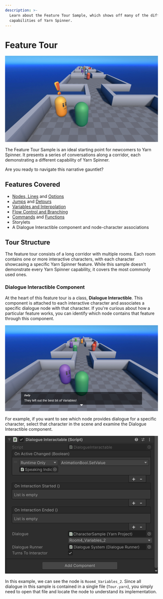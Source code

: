```yaml
---
description: >-
  Learn about the Feature Tour Sample, which shows off many of the different
  capabilities of Yarn Spinner.
---
```


# Feature Tour

![The Feature Tour Sample.](../../.gitbook/assets/gauntlet-01.png)

The Feature Tour Sample is an ideal starting point for newcomers to Yarn Spinner. It presents a series of conversations along a corridor, each demonstrating a different capability of Yarn Spinner.

Are you ready to navigate this narrative gauntlet?

## Features Covered

* [Nodes, Lines](../../write-yarn-scripts/scripting-fundamentals/lines-nodes-and-options.md) and [Options](../../write-yarn-scripts/scripting-fundamentals/options.md)
* [Jumps](../../write-yarn-scripts/scripting-fundamentals/jumps.md) and [Detours](../../write-yarn-scripts/scripting-fundamentals/detour.md)
* [Variables and Interpolation](../../write-yarn-scripts/scripting-fundamentals/logic-and-variables.md)
* [Flow Control and Branching](../../write-yarn-scripts/scripting-fundamentals/flow-control.md)
* [Commands](../../write-yarn-scripts/scripting-fundamentals/commands.md) and [Functions](../../write-yarn-scripts/scripting-fundamentals/functions.md)
* Storylets
* A Dialogue Interactible component and node-character associations

## Tour Structure

The feature tour consists of a long corridor with multiple rooms. Each room contains one or more interactive characters, with each character showcasing a specific Yarn Spinner feature. While this sample doesn't demonstrate every Yarn Spinner capability, it covers the most commonly used ones.

### Dialogue Interactible Component

At the heart of this feature tour is a class, **Dialogue Interactible**. This component is attached to each interactive character and associates a specific dialogue node with that character. If you're curious about how a particular feature works, you can identify which node contains that feature through this component.

![Sally talking about variables](../../.gitbook/assets/gauntlet-02.png)

For example, if you want to see which node provides dialogue for a specific character, select that character in the scene and examine the Dialogue Interactible component.

![Sally's dialogue interactible component](../../.gitbook/assets/gauntlet-03.png)

In this example, we can see the node is `Room4_Variables_2`. Since all dialogue in this sample is contained in a single file (`Tour.yarn`), you simply need to open that file and locate the node to understand its implementation.
